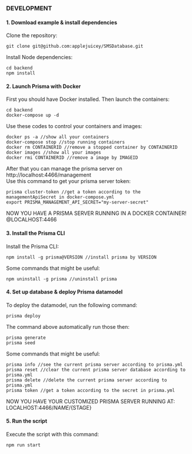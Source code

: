 ### DEVELOPMENT
#### 1. Download example & install dependencies
Clone the repository:  
```
git clone git@github.com:applejuicey/SMSDatabase.git
```
Install Node dependencies:  
```
cd backend
npm install
```
#### 2. Launch Prisma with Docker
First you should have Docker installed. Then launch the containers:
```
cd backend
docker-compose up -d
```
Use these codes to control your containers and images:
```
docker ps -a //show all your containers
docker-compose stop //stop running containers
docker rm CONTAINERID //remove a stopped container by CONTAINERID
docker images //show all your images
docker rmi CONTAINERID //remove a image by IMAGEID
```
After that you can manage the prisma server on http://localhost:4466/management  
Use this command to get your prisma server token:
```
prisma cluster-token //get a token according to the managementApiSecret in docker-compose.yml
export PRISMA_MANAGEMENT_API_SECRET="my-server-secret"
```
NOW YOU HAVE A PRISMA SERVER RUNNING IN A DOCKER CONTAINER!  
@LOCALHOST:4466
#### 3. Install the Prisma CLI
Install the Prisma CLI:
```
npm install -g prisma@VERSION //install prisma by VERSION
```
Some commands that might be useful:
```
npm uninstall -g prisma //uninstall prisma
```
#### 4. Set up database & deploy Prisma datamodel
To deploy the datamodel, run the following command:
```
prisma deploy
```
The command above automatically run those then:
```
prisma generate
prisma seed
```
Some commands that might be useful:
```
prisma info //see the current prisma server according to prisma.yml
prisma reset //clear the current prisma server database according to prisma.yml
prisma delete //delete the current prisma server according to prisma.yml
prisma token //get a token according to the secret in prisma.yml
```
NOW YOU HAVE YOUR CUSTOMIZED PRISMA SERVER RUNNING AT:  
LOCALHOST:4466/${NAME}/${STAGE}
#### 5. Run the script
Execute the script with this command:
```
npm run start
```